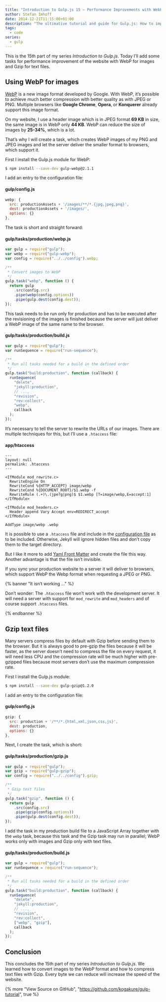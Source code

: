 ```yaml
---
title: "Introduction to Gulp.js 15 – Performance Improvements with WebP and Gzip"
author: Stefan Imhoff
date: 2014-12-21T11:15:00+01:00
description: "The ultimative tutorial and guide for Gulp.js: How to improve the speed and performance of your website with WebP and Gzip."
tags:
  - code
series:
  - gulp
---
```


This is the 15th part of my series _Introduction to Gulp.js_. Today I’ll add some tasks for performance improvement of the website with WebP for images and Gzip for text files.

## Using WebP for images

[WebP](https://developers.google.com/speed/webp/) is a new image format developed by Google. With WebP, it’s possible to achieve much better compression with better quality as with JPEG or PNG. Multiple browsers like **Google Chrome**, **Opera**, or **Konquerer** already support this image format.

On my website, I use a header image which is in JPEG format **69 KB** in size, the same image is in WebP only **44 KB**. WebP can reduce the size of images by **25-34%**, which is a lot.

That’s why I will create a task, which creates WebP images of my PNG and JPEG images and let the server deliver the smaller format to browsers, which support it.

First I install the Gulp.js module for WebP:

```bash
$ npm install --save-dev gulp-webp@2.1.1
```

I add an entry to the configuration file:

#### gulp/config.js

```javascript
webp: {
  src: productionAssets + '/images/**/*.{jpg,jpeg,png}',
  dest: productionAssets + '/images/',
  options: {}
},
```

The task is short and straight forward:

#### gulp/tasks/production/webp.js

```javascript
var gulp = require("gulp");
var webp = require("gulp-webp");
var config = require("../../config").webp;

/**
 * Convert images to WebP
 */
gulp.task("webp", function () {
  return gulp
    .src(config.src)
    .pipe(webp(config.options))
    .pipe(gulp.dest(config.dest));
});
```

This task needs to be run only for production and has to be executed after the revisioning of the images is finished because the server will just deliver a WebP image of the same name to the browser.

#### gulp/tasks/production/build.js

```javascript
var gulp = require("gulp");
var runSequence = require("run-sequence");

/**
 * Run all tasks needed for a build in the defined order
 */
gulp.task("build:production", function (callback) {
  runSequence(
    "delete",
    "jekyll:production",
    // ...,
    "revision",
    "rev:collect",
    "webp",
    callback
  );
});
```

It’s necessary to tell the server to rewrite the URLs of our images. There are multiple techniques for this, but I’ll use a `.htaccess` file:

#### app/htaccess

```apacheconf
---
layout: null
permalink: .htaccess
---

<IfModule mod_rewrite.c>
  RewriteEngine On
  RewriteCond %{HTTP_ACCEPT} image/webp
  RewriteCond %{DOCUMENT_ROOT}/$1.webp -f
  RewriteRule (.+)\.(jpe?g|png)$ $1.webp [T=image/webp,E=accept:1]
</IfModule>

<IfModule mod_headers.c>
  Header append Vary Accept env=REDIRECT_accept
</IfModule>

AddType image/webp .webp
```

It is possible to use a `.htaccess` file and include in the [configuration file](https://jekyllrb.com/docs/configuration/) as to be included. Otherwise, Jekyll will ignore hidden files and don’t copy them to the target directory.

But I like it more to add [Yaml Front Matter](https://jekyllrb.com/docs/frontmatter/) and create the file this way. Another advantage is that the file isn’t invisible.

If you sync your production website to a server it will deliver to browsers, which support WebP the Webp format when requesting a JPEG or PNG.

{% banner "It isn’t working …" %}

Don’t wonder: The `.htaccess` file won’t work with the development server. It will need a server with support for `mod_rewrite` and `mod_headers` and of course support `.htaccess` files.

{% endbanner %}

## Gzip text files

Many servers compress files by default with Gzip before sending them to the browser. But it is always good to pre-gzip the files because it will be faster, as the server doesn’t need to compress the file on every request, it will need less CPU and the compression rate will be much higher with pre-gzipped files because most servers don’t use the maximum compression rate.

First I install the Gulp.js module:

```bash
$ npm install --save-dev gulp-gzip@1.2.0
```

I add an entry to the configuration file:

#### gulp/config.js

```javascript
gzip: {
  src: production + '/**/*.{html,xml,json,css,js}',
  dest: production,
  options: {}
},
```

Next, I create the task, which is short:

#### gulp/tasks/production/gzip.js

```javascript
var gulp = require("gulp");
var gzip = require("gulp-gzip");
var config = require("../../config").gzip;

/**
 * Gzip text files
 */
gulp.task("gzip", function () {
  return gulp
    .src(config.src)
    .pipe(gzip(config.options))
    .pipe(gulp.dest(config.dest));
});
```

I add the task in my production build file to a JavaScript Array together with the `webp` task, because this task and the Gzip task may run in parallel; WebP works only with images and Gzip only with text files.

#### gulp/tasks/production/build.js

```javascript
var gulp = require("gulp");
var runSequence = require("run-sequence");

/**
 * Run all tasks needed for a build in the defined order
 */
gulp.task("build:production", function (callback) {
  runSequence(
    "delete",
    "jekyll:production",
    // ...,
    "revision",
    "rev:collect",
    ["webp", "gzip"],
    callback
  );
});
```

## Conclusion

This concludes the 15th part of my series _Introduction to Gulp.js_. We learned how to convert images to the WebP format and how to compress text files with Gzip. Every byte we can reduce will increase the speed of the website.

{% more "View Source on GitHub", "https://github.com/kogakure/gulp-tutorial", true %}
